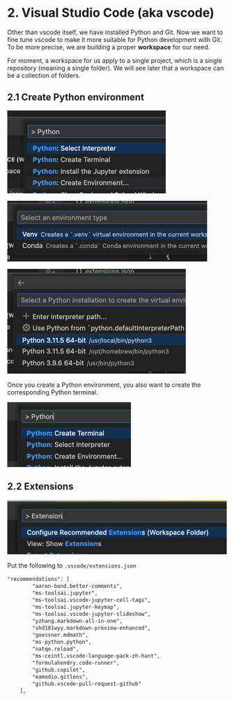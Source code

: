 # 2. Visual Studio Code (aka vscode)

Other than vscode itself, we have installed Python and Git. Now we want to fine tune vscode to make it more suitable for Python development with Git. To be more precise, we are building a proper **workspace** for our need.

For moment, a workspace for us apply to a single project, which is a single repository (meaning a single folder). We will see later that a workspace can be a collection of folders.

## 2.1 Create Python environment

![](Create%20Python%20environment.png)

![](Venv.png)

![](Python%20interpreter.png)

Once you create a Python environment, you also want to create the corresponding Python terminal.

![](Python%20terminal.png)


## 2.2 Extensions   

![](../img/configure%20extension.png)

Put the following to `.vscode/extensions.json`

```
"recommendations": [
		"aaron-bond.better-comments",
		"ms-toolsai.jupyter",
		"ms-toolsai.vscode-jupyter-cell-tags",
		"ms-toolsai.jupyter-keymap",
		"ms-toolsai.vscode-jupyter-slideshow",
		"yzhang.markdown-all-in-one",
		"shd101wyy.markdown-preview-enhanced",
		"goessner.mdmath",
		"ms-python.python",
		"natqe.reload",
		"ms-ceintl.vscode-language-pack-zh-hant",
		"formulahendry.code-runner",
		"github.copilot",
		"eamodio.gitlens",
		"github.vscode-pull-request-github"
	],
```